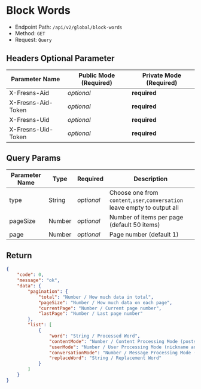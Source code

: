 # Block Words

- Endpoint Path: `/api/v2/global/block-words`
- Method: `GET`
- Request: `Query`

## Headers Optional Parameter

| Parameter Name | Public Mode (Required) | Private Mode (Required) |
| --- | --- | --- |
| X-Fresns-Aid | *optional* | **required** |
| X-Fresns-Aid-Token | *optional* | **required** |
| X-Fresns-Uid | *optional* | **required** |
| X-Fresns-Uid-Token | *optional* | **required** |

## Query Params

| Parameter Name | Type | Required | Description |
| --- | --- | --- | --- |
| type | String | *optional* | Choose one from `content`,`user`,`conversation`<br>leave empty to output all |
| pageSize | Number | *optional* | Number of items per page (default 50 items) |
| page | Number | *optional* | Page number (default 1) |

## Return

```json
{
    "code": 0,
    "message": "ok",
    "data": {
        "pagination": {
            "total": "Number / How much data in total",
            "pageSize": "Number / How much data on each page",
            "currentPage": "Number / Current page number",
            "lastPage": "Number / Last page number"
        },
        "list": [
            {
                "word": "String / Processed Word",
                "contentMode": "Number / Content Processing Mode (posts and comments)",
                "userMode": "Number / User Processing Mode (nickname and bio)",
                "conversationMode": "Number / Message Processing Mode (conversation messages)",
                "replaceWord": "String / Replacement Word"
            }
        ]
    }
}
```
